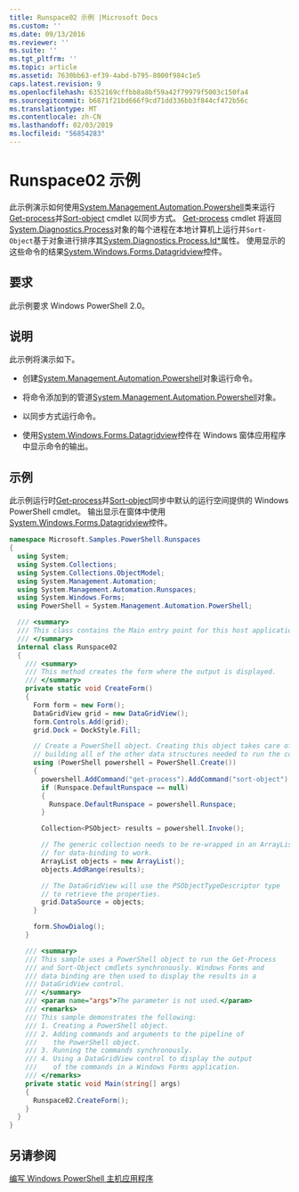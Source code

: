 ```yaml
---
title: Runspace02 示例 |Microsoft Docs
ms.custom: ''
ms.date: 09/13/2016
ms.reviewer: ''
ms.suite: ''
ms.tgt_pltfrm: ''
ms.topic: article
ms.assetid: 7630bb63-ef39-4abd-b795-8000f984c1e5
caps.latest.revision: 9
ms.openlocfilehash: 6352169cffbb8a8bf59a42f79979f5003c150fa4
ms.sourcegitcommit: b6871f21bd666f9cd71dd336bb3f844cf472b56c
ms.translationtype: MT
ms.contentlocale: zh-CN
ms.lasthandoff: 02/03/2019
ms.locfileid: "56854283"
---
```

# <a name="runspace02-sample"></a>Runspace02 示例

此示例演示如何使用[System.Management.Automation.Powershell](/dotnet/api/system.management.automation.powershell)类来运行[Get-process](/powershell/module/Microsoft.PowerShell.Management/Get-Process)并[Sort-object](/powershell/module/Microsoft.PowerShell.Utility/Sort-Object) cmdlet 以同步方式。 [Get-process](/powershell/module/Microsoft.PowerShell.Management/Get-Process) cmdlet 将返回[System.Diagnostics.Process](/dotnet/api/System.Diagnostics.Process)对象的每个进程在本地计算机上运行并`Sort-Object`基于对象进行排序其[System.Diagnostics.Process.Id*](/dotnet/api/System.Diagnostics.Process.Id)属性。 使用显示的这些命令的结果[System.Windows.Forms.Datagridview](/dotnet/api/System.Windows.Forms.DataGridView)控件。

## <a name="requirements"></a>要求

此示例要求 Windows PowerShell 2.0。

## <a name="demonstrates"></a>说明

此示例将演示如下。

- 创建[System.Management.Automation.Powershell](/dotnet/api/system.management.automation.powershell)对象运行命令。

- 将命令添加到的管道[System.Management.Automation.Powershell](/dotnet/api/system.management.automation.powershell)对象。

- 以同步方式运行命令。

- 使用[System.Windows.Forms.Datagridview](/dotnet/api/System.Windows.Forms.DataGridView)控件在 Windows 窗体应用程序中显示命令的输出。

## <a name="example"></a>示例

此示例运行时[Get-process](/powershell/module/Microsoft.PowerShell.Management/Get-Process)并[Sort-object](/powershell/module/Microsoft.PowerShell.Utility/Sort-Object)同步中默认的运行空间提供的 Windows PowerShell cmdlet。 输出显示在窗体中使用[System.Windows.Forms.Datagridview](/dotnet/api/System.Windows.Forms.DataGridView)控件。

```csharp
namespace Microsoft.Samples.PowerShell.Runspaces
{
  using System;
  using System.Collections;
  using System.Collections.ObjectModel;
  using System.Management.Automation;
  using System.Management.Automation.Runspaces;
  using System.Windows.Forms;
  using PowerShell = System.Management.Automation.PowerShell;

  /// <summary>
  /// This class contains the Main entry point for this host application.
  /// </summary>
  internal class Runspace02
  {
    /// <summary>
    /// This method creates the form where the output is displayed.
    /// </summary>
    private static void CreateForm()
    {
      Form form = new Form();
      DataGridView grid = new DataGridView();
      form.Controls.Add(grid);
      grid.Dock = DockStyle.Fill;

      // Create a PowerShell object. Creating this object takes care of
      // building all of the other data structures needed to run the command.
      using (PowerShell powershell = PowerShell.Create())
      {
        powershell.AddCommand("get-process").AddCommand("sort-object").AddArgument("ID");
        if (Runspace.DefaultRunspace == null)
        {
          Runspace.DefaultRunspace = powershell.Runspace;
        }

        Collection<PSObject> results = powershell.Invoke();

        // The generic collection needs to be re-wrapped in an ArrayList
        // for data-binding to work.
        ArrayList objects = new ArrayList();
        objects.AddRange(results);

        // The DataGridView will use the PSObjectTypeDescriptor type
        // to retrieve the properties.
        grid.DataSource = objects;
      }

      form.ShowDialog();
    }

    /// <summary>
    /// This sample uses a PowerShell object to run the Get-Process
    /// and Sort-Object cmdlets synchronously. Windows Forms and
    /// data binding are then used to display the results in a
    /// DataGridView control.
    /// </summary>
    /// <param name="args">The parameter is not used.</param>
    /// <remarks>
    /// This sample demonstrates the following:
    /// 1. Creating a PowerShell object.
    /// 2. Adding commands and arguments to the pipeline of
    ///    the PowerShell object.
    /// 3. Running the commands synchronously.
    /// 4. Using a DataGridView control to display the output
    ///    of the commands in a Windows Forms application.
    /// </remarks>
    private static void Main(string[] args)
    {
      Runspace02.CreateForm();
    }
  }
}
```

## <a name="see-also"></a>另请参阅

[编写 Windows PowerShell 主机应用程序](./writing-a-windows-powershell-host-application.md)